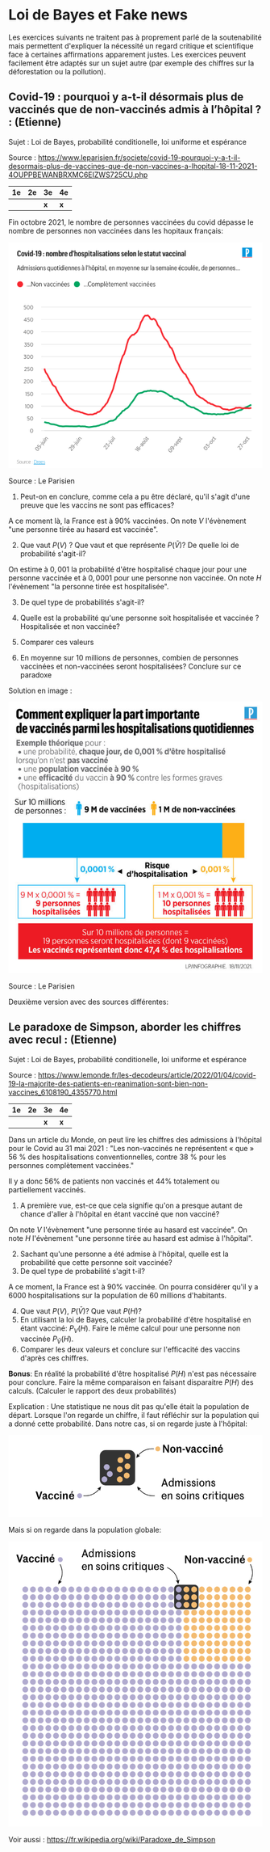 # Loi de Bayes et Fake news

Les exercices suivants ne traitent pas à proprement parlé de la soutenabilité mais permettent d'expliquer la nécessité un regard critique et scientifique face à certaines affirmations apparement justes.
Les exercices peuvent facilement être adaptés sur un sujet autre (par exemple des chiffres sur la déforestation ou la pollution).


## **Covid-19 : pourquoi y a-t-il désormais plus de vaccinés que de non-vaccinés admis à l’hôpital ? :** (Etienne)
Sujet : Loi de Bayes, probabilité conditionelle, loi uniforme et espérance

Source : <https://www.leparisien.fr/societe/covid-19-pourquoi-y-a-t-il-desormais-plus-de-vaccines-que-de-non-vaccines-a-lhopital-18-11-2021-4OUPPBEWANBRXMC6EIZWS725CU.php>

| **1e** | **2e** | **3e** | **4e** |
|--------| --- | --- | --- |
|        |        | **x** | **x** |

Fin octobre 2021, le nombre de personnes vaccinées du covid dépasse le nombre de personnes non vaccinées dans les hopitaux français:

![](../images/parisien_1.png)

Source : Le Parisien

1. Peut-on en conclure, comme cela a pu être déclaré, qu'il s'agit d'une preuve que les vaccins ne sont pas efficaces?

A ce moment là, la France est à $90\%$ vaccinées. On note $V$ l'évènement "une personne tirée au hasard est vaccinée".

2. Que vaut $P(V)$ ? Que vaut et que représente $P(\bar{V})$? De quelle loi de probabilité s'agit-il?

On estime à $0,001$ la probabilité d'être hospitalisé chaque jour pour une personne vaccinée et à $0,0001$ pour une personne non vaccinée.
On note $H$ l'évènement "la personne tirée est hospitalisée".

3. De quel type de probabilités s'agit-il?

4.  Quelle est la probabilité qu'une personne soit hospitalisée et vaccinée ? Hospitalisée et non vaccinée?
5. Comparer ces valeurs 
6. En moyenne sur 10 millions de personnes, combien de personnes vaccinées et non-vaccinées seront hospitalisées? Conclure sur ce paradoxe

Solution en image :

![](../images/parisien_solution.jpg)

Source : Le Parisien

Deuxième version avec des sources différentes:

## **Le paradoxe de Simpson, aborder les chiffres avec recul :** (Etienne)

Sujet : Loi de Bayes, probabilité conditionelle, loi uniforme et espérance

Source : <https://www.lemonde.fr/les-decodeurs/article/2022/01/04/covid-19-la-majorite-des-patients-en-reanimation-sont-bien-non-vaccines_6108190_4355770.html>

| **1e** | **2e** | **3e** | **4e** |
|--------| --- | --- | --- |
|        |        | **x** | **x** |

Dans un article du Monde, on peut lire les chiffres des admissions à l'hôpital pour le Covid au 31 mai 2021 :
"Les non-vaccinés ne représentent « que » 56 % des hospitalisations conventionnelles, contre 38 % pour les personnes complètement vaccinées."

Il y a donc 56% de patients non vaccinés et 44% totalement ou partiellement vaccinés.

1. A première vue, est-ce que cela signifie qu'on a presque autant de chance d'aller à l'hôpital en étant vacciné que non vacciné?

On note $V$ l'évènement "une personne tirée au hasard est vaccinée". On note $H$ l'évènement "une personne tirée au hasard est admise à l'hôpital".

2. Sachant qu'une personne a été admise à l'hôpital, quelle est la probabilité que cette personne soit vaccinée? 
3. De quel type de probabilité s'agit t-il?

A ce moment, la France est à $90\%$ vaccinée. On pourra considérer qu'il y a 6000 hospitalisations sur la population de 60 millions d'habitants.

4. Que vaut $P(V)$, $P(\bar{V})$? Que vaut $P(H)$?
5. En utilisant la loi de Bayes, calculer la probabilité d'être hospitalisé en étant vacciné: $P_V(H)$. Faire le même calcul pour une personne non vaccinée $P_{\bar{V}}(H)$.
6. Comparer les deux valeurs et conclure sur l'efficacité des vaccins d'après ces chiffres.

**Bonus**: En réalité la probabilité d'être hospitalisé $P(H)$ n'est pas nécessaire pour conclure. Faire la même comparaison en faisant disparaitre $P(H)$ des calculs.
(Calculer le rapport des deux probabilités)

Explication :
Une statistique ne nous dit pas qu'elle était la population de départ. Lorsque l'on regarde un chiffre, il faut réfléchir sur la population qui a donné cette probabilité.
Dans notre cas, si on regarde juste à l'hôpital:

![](../images/lemonde_1.png)

Mais si on regarde dans la population globale:

![](../images/lemonde_2.png)


Voir aussi : <https://fr.wikipedia.org/wiki/Paradoxe_de_Simpson>
